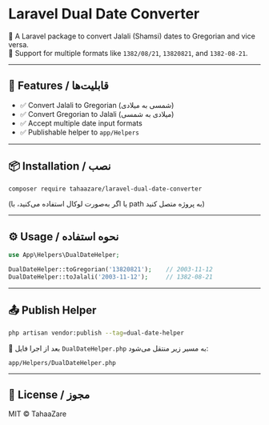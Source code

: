 
# Laravel Dual Date Converter

🔁 A Laravel package to convert Jalali (Shamsi) dates to Gregorian and vice versa.  
📅 Support for multiple formats like `1382/08/21`, `13820821`, and `1382-08-21`.

---

## 🚀 Features / قابلیت‌ها

- ✅ Convert Jalali to Gregorian (شمسی به میلادی)
- ✅ Convert Gregorian to Jalali (میلادی به شمسی)
- ✅ Accept multiple date input formats
- ✅ Publishable helper to `app/Helpers`

---

## 📦 Installation / نصب

```bash
composer require tahaazare/laravel-dual-date-converter
```

(یا اگر به‌صورت لوکال استفاده می‌کنید، با path به پروژه متصل کنید)

---

## ⚙️ Usage / نحوه استفاده

```php
use App\Helpers\DualDateHelper;

DualDateHelper::toGregorian('13820821');    // 2003-11-12
DualDateHelper::toJalali('2003-11-12');     // 1382-08-21
```

---

## 📤 Publish Helper

```bash
php artisan vendor:publish --tag=dual-date-helper
```

📁 بعد از اجرا فایل `DualDateHelper.php` به مسیر زیر منتقل می‌شود:

```
app/Helpers/DualDateHelper.php
```

---

## 📃 License / مجوز

MIT © TahaaZare
